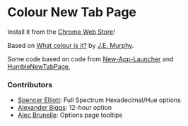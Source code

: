 Colour New Tab Page
===================

Install it from the [Chrome Web Store][chrome-store]!

Based on [What colour is it?][original] by [J.E. Murphy][author].

Some code based on code from [New-App-Launcher][cred-1] and [HumbleNewTabPage][cred-2],


### Contributors

- [Spencer Elliott](http://github.com/elliottsj/): Full Spectrum Hexadecimal/Hue options
- [Alexander Biggs](https://github.com/akbiggs): 12-hour option
- [Alec Brunelle](https://github.com/aleccool213): Options page tooltips


[chrome-store]: https://chrome.google.com/webstore/detail/colour-new-tab-page/hniakoleggfkjjoncnnhinhdbgffkdmd
[original]: http://whatcolourisit.scn9a.org
[author]: http://jemurphy.org/
[cred-1]: https://github.com/PaulKinlan/New-App-Launcher
[cred-2]: https://github.com/quodroc/HumbleNewTabPage

